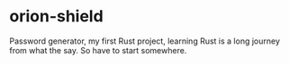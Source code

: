 # orion-shield
Password generator, my first Rust project, learning Rust is a long journey from what the say. So have to start somewhere.
